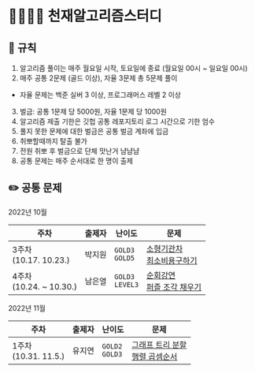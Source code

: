 # 👨‍👩‍👧‍👦 천재알고리즘스터디

## 📌 규칙

1. 알고리즘 풀이는 매주 월요일 시작, 토요일에 종료
   (월요일 00시 ~ 일요일 00시)
2. 매주 공통 2문제 (골드 이상), 자율 3문제 총 5문제 풀이

- 자율 문제는 백준 실버 3 이상, 프로그래머스 레벨 2 이상

3. 벌금: 공통 1문제 당 5000원, 자율 1문제 당 1000원
4. 알고리즘 제출 기한은 깃헙 공통 레포지토리 로그 시간으로 기한 엄수
5. 풀지 못한 문제에 대한 벌금은 공통 벌금 계좌에 입금
6. 취뽀할때까지 탈출 불가
7. 전원 취뽀 후 벌금으로 단체 맛난거 냠냠냠
8. 공통 문제는 매주 순서대로 한 명이 출제

## ✏️ 공통 문제

2022년 10월

| 주차                         | 출제자 | 난이도                       | 문제                                                                                                                                             |
| ---------------------------- | ------ | ---------------------------- | ------------------------------------------------------------------------------------------------------------------------------------------------ |
| 3주차<br />(10.17. 10.23.)   | 박지원 | `GOLD3` <br /> `GOLD5`<br /> | [소형기관차](https://www.acmicpc.net/problem/2616)<br /> [최소비용구하기](https://www.acmicpc.net/problem/1916)<br />                            |
| 4주차<br />(10.24. ~ 10.30.) | 남은열 | `GOLD3`<br /> `LEVEL3`<br/>  | [순회강연](https://www.acmicpc.net/problem/2109)<br /> [퍼즐 조각 채우기](https://school.programmers.co.kr/learn/courses/30/lessons/84021)<br /> |

2022년 11월

| 주차                         | 출제자 | 난이도                       | 문제                                                                                                                                             |
| ---------------------------- | ------ | ---------------------------- | ------------------------------------------------------------------------------------------------------------------------------------------------ |
| 1주차<br />(10.31. 11.5.)   | 유지연 | `GOLD2` <br /> `GOLD3`<br /> | [그래프 트리 분할](https://www.acmicpc.net/problem/22954)<br /> [행렬 곱셈순서](https://www.acmicpc.net/problem/11049)<br />                            |
